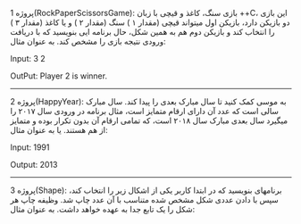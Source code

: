 پروژه 1(RockPaperScissorsGame): بازی سنگ، کاغذ و قیچی با زبان ++C،
این بازی دو بازیکن دارد، بازیکن اول میتواند قیچی (مقدار ۱ ) سنگ (مقدار ۲ ) و
یا کاغذ (مقدار ۳ ) را انتخاب کند و بازیکن دوم هم به همین شکل، حال برنامه ایی بنویسید که با
دریافت ورودی نتیجه بازی را مشخص کند. به عنوان مثال:

Input: 3 
       2

OutPut: Player 2 is winner.

-----------------------------------------------------------------------------


پروژه 2(HappyYear): به موسی کمک کنید تا سال مبارک بعدی را پیدا کند. 
سال مبارک سالی است که عدد آن دارای ارقام متمایز است، مثال برنامه در ورودی سال ۲۰۱۷ را میگیرد سال بعدی مبارک سال ۲۰۱۸
است، که تمامی ارقام آن بدون تکرار بوده و متمایز از هم هستند. یا به عنوان مثال:

Input: 1991

Output: 2013


-----------------------------------------------------------------------------


پروژه 3(Shape): برنامهای بنویسید که در ابتدا کاربر یکی از اشکال زیر را انتخاب کند، 
سپس با دادن عددی شکل مشخص شده متناسب با آن عدد چاپ شد.
وظیفه چاپ هر شکل را یک تابع جدا به عهده خواهد داشت. به عنوان مثال:

